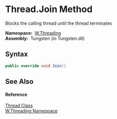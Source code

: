 Thread.Join Method
==================
  Blocks the calling thread until the thread terminates

  **Namespace:**  [W.Threading][1]  
  **Assembly:**  Tungsten (in Tungsten.dll)

Syntax
------

```csharp
public override void Join()
```


See Also
--------

#### Reference
[Thread Class][2]  
[W.Threading Namespace][1]  

[1]: ../README.md
[2]: README.md